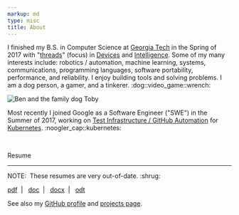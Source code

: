 ```yaml
---
markup: md
type: misc
title: About
---
```

<p class="">I finished my B.S. in Computer Science at
<a href="http://www.gatech.edu/">Georgia Tech</a> in the Spring of 2017 with
"<a href="http://www.cc.gatech.edu/future/undergraduates/bscs/threads">threads</a>" (focus) in
<a href="http://www.cc.gatech.edu/devices">Devices</a> and
<a href="https://www.cc.gatech.edu/intelligence">Intelligence</a>. Some of my many interests include: robotics / automation, machine learning, systems, communications,
programming languages, software portability, performance, and reliability.
I enjoy building tools and solving problems. I am a dog person, a gamer, and a tinkerer. <span class="emoji" style="background-image:url(/images/emoji/emoji_u1f436.png)" title=":dog:">:dog:</span><span class="emoji" style="background-image:url(/images/emoji/emoji_u1f3ae.png)" title=":video_game:">:video_game:</span><span class="emoji" style="background-image:url(/images/emoji/emoji_u1f527.png)" title=":wrench:">:wrench:</span></p>
<img src="/images/basset_selfie_quarter_size_optim.jpg" class="centered" title="Ben and Toby" alt="Ben and the family dog Toby" />
<p class="">Most recently I joined Google as a Software Engineer ("SWE") in the Summer of 2017, working on <a href="https://github.com/kubernetes/test-infra">Test Infrastructure / GitHub Automation</a> for <a href="https://kubernetes.io">Kubernetes</a>. <span class="emoji" style="background-image:url(/images/noogler_cap.png)" title=":noogler_cap:" >:noogler_cap:</span><span class="emoji" style="background-image:url(/images/kubernetes_logo.svg)" title=":kubernetes:"/>:kubernetes:</span></p>
<br>
<p class="title centered centered-text">Resume</p>
<hr/>
<p></p>
<div class="tile warning centered centered-text">
<p class="title bold centered centered-text">NOTE:&nbsp;&nbsp;These resumes are <span class="italic">very</span> out-of-date. <span style="background-image:url(/images/emoji/emoji_u1f937_1f3fb_200d_2642.png)" title=":shrug:" class="emoji">:shrug:</span></p>
</div>
<div class="">
<p class="centered-text">
    <a href="/resume/resume_benjamin_isaac_elder.pdf">pdf</a>&nbsp;&nbsp;|&nbsp;&nbsp;
    <a href="/resume/resume_benjamin_isaac_elder.doc">doc</a>&nbsp;&nbsp;|&nbsp;&nbsp;
    <a href="/resume/resume_benjamin_isaac_elder.docx">docx</a>&nbsp;&nbsp;|&nbsp;&nbsp;
    <a href="/resume/resume_benjamin_isaac_elder.odt">odt</a>
</p>
</div>
<p class="centered-text" style="margin-bottom:0;">See also my
<a href="https://github.com/BenTheElder">GitHub profile</a> and
<a href="/projects">projects page</a>.</p>
